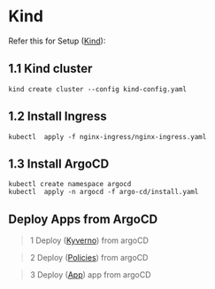 # Kind

Refer this for Setup ([Kind](https://kind.sigs.k8s.io/docs/user/quick-start/#installation)):

## 1.1 Kind cluster
```
kind create cluster --config kind-config.yaml
```

## 1.2 Install Ingress
```
kubectl  apply -f nginx-ingress/nginx-ingress.yaml
```

## 1.3 Install ArgoCD

```
kubectl create namespace argocd
kubectl  apply -n argocd -f argo-cd/install.yaml 
```

## Deploy Apps from ArgoCD 

> 1 Deploy ([Kyverno](./kyverno/manifest)) from argoCD

> 2 Deploy ([Policies](./kyverno/policies)) from argoCD

> 3 Deploy ([App](./goApp)) app from argoCD

